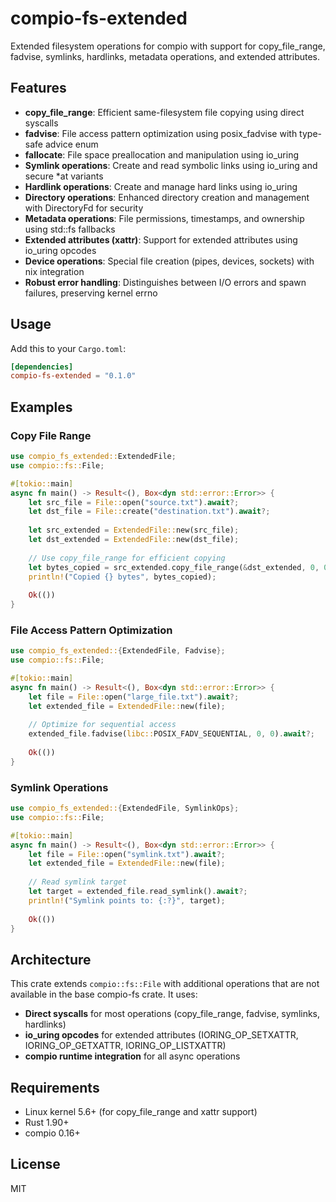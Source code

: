 # compio-fs-extended

Extended filesystem operations for compio with support for copy_file_range, fadvise, symlinks, hardlinks, metadata operations, and extended attributes.

## Features

- **copy_file_range**: Efficient same-filesystem file copying using direct syscalls
- **fadvise**: File access pattern optimization using posix_fadvise with type-safe advice enum
- **fallocate**: File space preallocation and manipulation using io_uring
- **Symlink operations**: Create and read symbolic links using io_uring and secure *at variants
- **Hardlink operations**: Create and manage hard links using io_uring
- **Directory operations**: Enhanced directory creation and management with DirectoryFd for security
- **Metadata operations**: File permissions, timestamps, and ownership using std::fs fallbacks
- **Extended attributes (xattr)**: Support for extended attributes using io_uring opcodes
- **Device operations**: Special file creation (pipes, devices, sockets) with nix integration
- **Robust error handling**: Distinguishes between I/O errors and spawn failures, preserving kernel errno

## Usage

Add this to your `Cargo.toml`:

```toml
[dependencies]
compio-fs-extended = "0.1.0"
```

## Examples

### Copy File Range

```rust
use compio_fs_extended::ExtendedFile;
use compio::fs::File;

#[tokio::main]
async fn main() -> Result<(), Box<dyn std::error::Error>> {
    let src_file = File::open("source.txt").await?;
    let dst_file = File::create("destination.txt").await?;
    
    let src_extended = ExtendedFile::new(src_file);
    let dst_extended = ExtendedFile::new(dst_file);
    
    // Use copy_file_range for efficient copying
    let bytes_copied = src_extended.copy_file_range(&dst_extended, 0, 0, 1024).await?;
    println!("Copied {} bytes", bytes_copied);
    
    Ok(())
}
```

### File Access Pattern Optimization

```rust
use compio_fs_extended::{ExtendedFile, Fadvise};
use compio::fs::File;

#[tokio::main]
async fn main() -> Result<(), Box<dyn std::error::Error>> {
    let file = File::open("large_file.txt").await?;
    let extended_file = ExtendedFile::new(file);
    
    // Optimize for sequential access
    extended_file.fadvise(libc::POSIX_FADV_SEQUENTIAL, 0, 0).await?;
    
    Ok(())
}
```

### Symlink Operations

```rust
use compio_fs_extended::{ExtendedFile, SymlinkOps};
use compio::fs::File;

#[tokio::main]
async fn main() -> Result<(), Box<dyn std::error::Error>> {
    let file = File::open("symlink.txt").await?;
    let extended_file = ExtendedFile::new(file);
    
    // Read symlink target
    let target = extended_file.read_symlink().await?;
    println!("Symlink points to: {:?}", target);
    
    Ok(())
}
```

## Architecture

This crate extends `compio::fs::File` with additional operations that are not available in the base compio-fs crate. It uses:

- **Direct syscalls** for most operations (copy_file_range, fadvise, symlinks, hardlinks)
- **io_uring opcodes** for extended attributes (IORING_OP_SETXATTR, IORING_OP_GETXATTR, IORING_OP_LISTXATTR)
- **compio runtime integration** for all async operations

## Requirements

- Linux kernel 5.6+ (for copy_file_range and xattr support)
- Rust 1.90+
- compio 0.16+

## License

MIT
